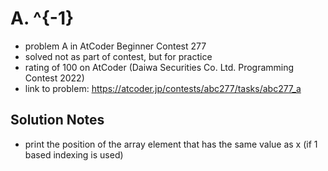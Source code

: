 # A. ^{-1}

* problem A in AtCoder Beginner Contest 277
* solved not as part of contest, but for practice
* rating of 100 on AtCoder (Daiwa Securities Co. Ltd. Programming Contest 2022)
* link to problem: https://atcoder.jp/contests/abc277/tasks/abc277_a

## Solution Notes

* print the position of the array element that has the same value as x (if 1 based indexing is used)